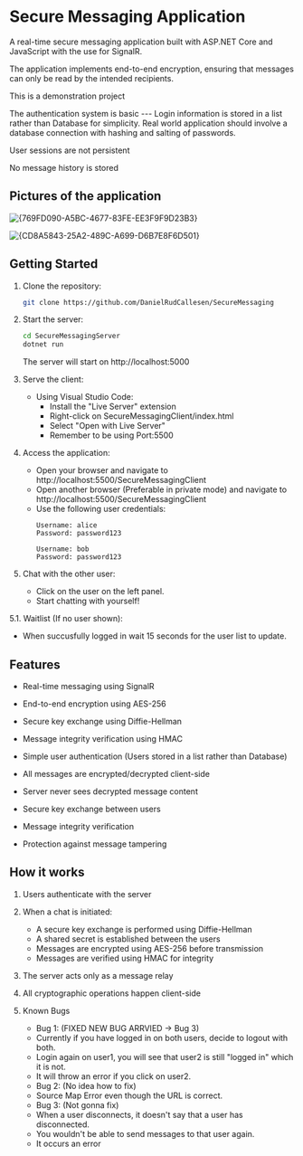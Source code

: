 # Secure Messaging Application

A real-time secure messaging application built with ASP.NET Core and JavaScript with the use for SignalR. 

The application implements end-to-end encryption, ensuring that messages can only be read by the intended recipients.

This is a demonstration project

The authentication system is basic --- Login information is stored in a list rather than Database for simplicity. Real world application should involve a database connection with hashing and salting of passwords. 

User sessions are not persistent

No message history is stored


## Pictures of the application
![{769FD090-A5BC-4677-83FE-EE3F9F9D23B3}](https://github.com/user-attachments/assets/d88b4c36-42f9-43cb-96b2-edbad5417f37)


![{CD8A5843-25A2-489C-A699-D6B7E8F6D501}](https://github.com/user-attachments/assets/7fa873ae-6bc4-4518-8afb-fc0c5b41ee4d)



## Getting Started

1. Clone the repository:
   ```bash
   git clone https://github.com/DanielRudCallesen/SecureMessaging
   ```

2. Start the server:
   ```bash
   cd SecureMessagingServer
   dotnet run
   ```
   The server will start on http://localhost:5000

3. Serve the client:
   - Using Visual Studio Code:
     - Install the "Live Server" extension
     - Right-click on SecureMessagingClient/index.html
     - Select "Open with Live Server"
     - Remember to be using Port:5500
   
4. Access the application:
   - Open your browser and navigate to http://localhost:5500/SecureMessagingClient
   - Open another browser (Preferable in private mode) and navigate to http://localhost:5500/SecureMessagingClient
   - Use the following user credentials:
     ```
     Username: alice
     Password: password123

     Username: bob
     Password: password123
     ```

5. Chat with the other user:
   - Click on the user on the left panel.
   - Start chatting with yourself!

5.1. Waitlist (If no user shown):
   - When succusfully logged in wait 15 seconds for the user list to update.


## Features

- Real-time messaging using SignalR
- End-to-end encryption using AES-256
- Secure key exchange using Diffie-Hellman
- Message integrity verification using HMAC
- Simple user authentication (Users stored in a list rather than Database) 

- All messages are encrypted/decrypted client-side
- Server never sees decrypted message content
- Secure key exchange between users
- Message integrity verification
- Protection against message tampering

## How it works

1. Users authenticate with the server
2. When a chat is initiated:
   - A secure key exchange is performed using Diffie-Hellman
   - A shared secret is established between the users
   - Messages are encrypted using AES-256 before transmission
   - Messages are verified using HMAC for integrity
3. The server acts only as a message relay
4. All cryptographic operations happen client-side

   
5. Known Bugs
   - Bug 1: (FIXED NEW BUG ARRVIED -> Bug 3)
   - Currently if you have logged in on both users, decide to logout with both.
   - Login again on user1, you will see that user2 is still "logged in" which it is not.
   - It will throw an error if you click on user2.
   - Bug 2: (No idea how to fix)
   - Source Map Error even though the URL is correct.
   - Bug 3: (Not gonna fix)
   - When a user disconnects, it doesn't say that a user has disconnected.
   - You wouldn't be able to send messages to that user again.
   - It occurs an error
